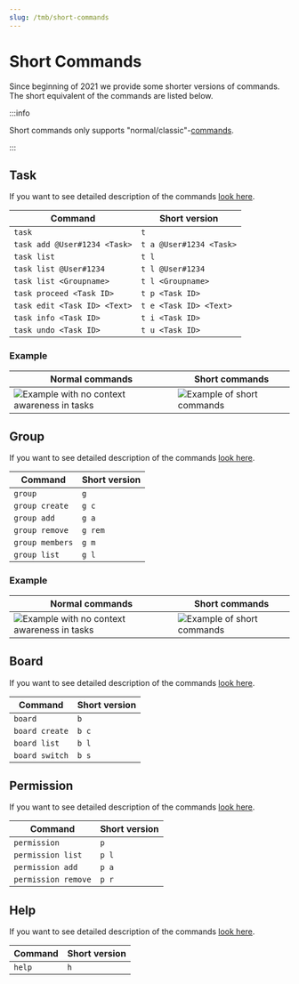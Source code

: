 ```yaml
---
slug: /tmb/short-commands
---
```


# Short Commands

Since beginning of 2021 we provide some shorter versions of commands. The short equivalent of the commands are listed
below.

:::info

Short commands only supports "normal/classic"-[commands](../all-commands.md).

:::

## Task

If you want to see detailed description of the commands [look here](../all-commands.md#task-commands).

| Command                      | Short version           |
|------------------------------|-------------------------|
| `task`                       | `t`                     |
| `task add @User#1234 <Task>` | `t a @User#1234 <Task>` |
| `task list`                  | `t l`                   |
| `task list @User#1234`       | `t l @User#1234`        |
| `task list <Groupname>`      | `t l <Groupname>`       |
| `task proceed <Task ID>`     | `t p <Task ID>`         |
| `task edit <Task ID> <Text>` | `t e <Task ID> <Text>`  |
| `task info <Task ID>`        | `t i <Task ID>`         |
| `task undo <Task ID>`        | `t u <Task ID>`         |

### Example

| Normal commands                                                                                    | Short commands                                                              |
|----------------------------------------------------------------------------------------------------|-----------------------------------------------------------------------------|
| ![Example with no context awareness in tasks](/img/tmb/tmb_no_context_awareness_task_example.webp) | ![Example of short commands](/img/tmb/tmb_short_commands_task_example.webp) |

## Group

If you want to see detailed description of the commands [look here](../all-commands.md#group-commands).

| Command         | Short version |
|-----------------|---------------|
| `group`         | `g`           |
| `group create`  | `g c`         |
| `group add`     | `g a`         |
| `group remove`  | `g rem`       |
| `group members` | `g m`         |
| `group list`    | `g l`         |

### Example

| Normal commands                                                                                     | Short commands                                                               |
|-----------------------------------------------------------------------------------------------------|------------------------------------------------------------------------------|
| ![Example with no context awareness in tasks](/img/tmb/tmb_no_context_awareness_group_example.webp) | ![Example of short commands](/img/tmb/tmb_short_commands_group_example.webp) | 

## Board

If you want to see detailed description of the commands [look here](../all-commands.md#board-commands).

| Command        | Short version |
|----------------|---------------|
| `board`        | `b`           |
| `board create` | `b c`         |
| `board list`   | `b l`         |
| `board switch` | `b s`         |

## Permission

If you want to see detailed description of the commands [look here](../all-commands.md#permission-commands).

| Command             | Short version |
|---------------------|---------------|
| `permission`        | `p`           |
| `permission list`   | `p l`         |
| `permission add`    | `p a`         |
| `permission remove` | `p r`         |

## Help

If you want to see detailed description of the commands [look here](../all-commands.md#general-commands).

| Command | Short version |
|---------|---------------|
| `help`  | `h`           |
